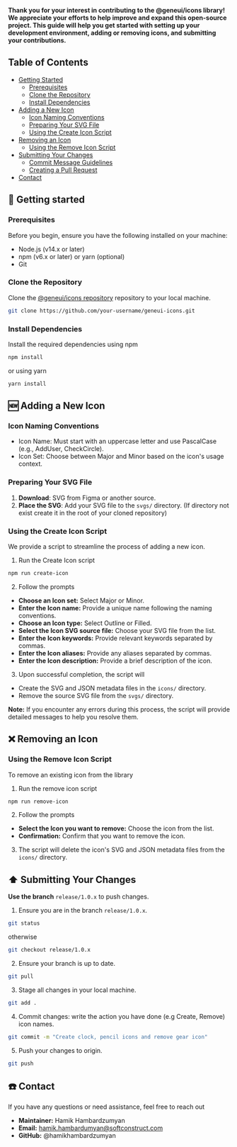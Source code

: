 **Thank you for your interest in contributing to the @geneui/icons library! We appreciate your
efforts to help improve and expand this open-source project. This guide will help you get started
with setting up your development environment, adding or removing icons, and submitting your
contributions.**

## Table of Contents

-   [Getting Started](#getting-started)
    -   [Prerequisites](#prerequisites)
    -   [Clone the Repository](#clone-the-repository)
    -   [Install Dependencies](#install-dependencies)
-   [Adding a New Icon](#adding-a-new-icon)
    -   [Icon Naming Conventions](#icon-naming-conventions)
    -   [Preparing Your SVG File](#preparing-your-svg-file)
    -   [Using the Create Icon Script](#using-the-create-icon-script)
-   [Removing an Icon](#removing-an-icon)
    -   [Using the Remove Icon Script](#using-the-remove-icon-script)
-   [Submitting Your Changes](#submitting-your-changes)
    -   [Commit Message Guidelines](#commit-message-guidelines)
    -   [Creating a Pull Request](#creating-a-pull-request)
-   [Contact](#contact)

## 👋 Getting started

### Prerequisites

Before you begin, ensure you have the following installed on your machine:

-   Node.js (v14.x or later)
-   npm (v6.x or later) or yarn (optional)
-   Git

### Clone the Repository

Clone the [@geneui/icons repository](https://github.com/softconstruct/gene-ui-icons) repository to
your local machine.

```bash
git clone https://github.com/your-username/geneui-icons.git
```

### Install Dependencies

Install the required dependencies using npm

```bash
npm install
```

or using yarn

```bash
yarn install
```

## 🆕 Adding a New Icon

### Icon Naming Conventions

-   Icon Name: Must start with an uppercase letter and use PascalCase (e.g., AddUser, CheckCircle).
-   Icon Set: Choose between Major and Minor based on the icon's usage context.

### Preparing Your SVG File

1. **Download**: SVG from Figma or another source.
2. **Place the SVG**: Add your SVG file to the `svgs/` directory. (If directory not exist create it
   in the root of your cloned repository)

### Using the Create Icon Script

We provide a script to streamline the process of adding a new icon.

1. Run the Create Icon script

```bash
npm run create-icon
```

2. Follow the prompts

-   **Choose an Icon set:** Select Major or Minor.
-   **Enter the Icon name:** Provide a unique name following the naming conventions.
-   **Choose an Icon type:** Select Outline or Filled.
-   **Select the Icon SVG source file:** Choose your SVG file from the list.
-   **Enter the Icon keywords:** Provide relevant keywords separated by commas.
-   **Enter the Icon aliases:** Provide any aliases separated by commas.
-   **Enter the Icon description:** Provide a brief description of the icon.

3. Upon successful completion, the script will

-   Create the SVG and JSON metadata files in the `icons/` directory.
-   Remove the source SVG file from the `svgs/` directory.

**Note:** If you encounter any errors during this process, the script will provide detailed messages
to help you resolve them.

## ❌ Removing an Icon

### Using the Remove Icon Script

To remove an existing icon from the library

1. Run the remove icon script

```bash
npm run remove-icon
```

2. Follow the prompts

-   **Select the Icon you want to remove:** Choose the icon from the list.
-   **Confirmation:** Confirm that you want to remove the icon.

3. The script will delete the icon's SVG and JSON metadata files from the `icons/` directory.

## ⬆️ Submitting Your Changes

**Use the branch** `release/1.0.x` to push changes.

1. Ensure you are in the branch `release/1.0.x`.

```bash
git status
```

otherwise

```bash
git checkout release/1.0.x
```

2. Ensure your branch is up to date.

```bash
git pull
```

3. Stage all changes in your local machine.

```bash
git add .
```

4. Commit changes: write the action you have done (e.g Create, Remove) icon names.

```bash
git commit -m "Create clock, pencil icons and remove gear icon"
```

5. Push your changes to origin.

```bash
git push
```

## ☎️ Contact

If you have any questions or need assistance, feel free to reach out

-   **Maintainer:** Hamik Hambardzumyan
-   **Email:** hamik.hambardumyan@softconstruct.com
-   **GitHub:** @hamikhambardzumyan
